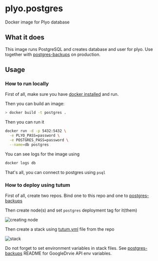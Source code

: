 # plyo.postgres

Docker image for Plyo database

## What it does

This image runs PostgreSQL and creates database and user for plyo.  Use together with [postgres-backups](https://github.com/plyo/plyo.postgres-backups) on production.

## Usage

### How to run locally

First of all, make sure you have [docker installed](https://docs.docker.com/engine/installation/mac/) and run.

Then you can build an image:
```bash
> docker build -t postgres .
```

Then you can run it
```bash
docker run -d -p 5432:5432 \
  -e PLYO_PASS=password \
  -e POSTGRES_PASS=password \
  --name=db postgres
```

You can see logs for the image using
```bash
docker logs db
```

That's all, you can connect to postgres using `psql`

### How to deploy using tutum

First of all, create two repos. Bind one to this repo and one to  [postgres-backups](https://github.com/plyo/plyo.postgres-backups)

Then create node(s) and set `postgres` deployment tag for it(them) 

![creating node](http://i.imgur.com/Zu1Ly4S.png)

Then create a stack using [tutum.yml](https://github.com/plyo/plyo.postgres/blob/master/tutum.yml) file from the repo

![stack](http://i.imgur.com/lq5il2i.png)

Do not forget to set environment variables in stack files. See [postgres-backups](https://github.com/plyo/plyo.postgres-backups) README for GoogleDrvie API env variables.
